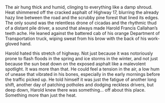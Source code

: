 The air hung thick and humid, clinging to everything like a damp shroud. Heat shimmered off the cracked asphalt of Highway 17, blurring the already hazy line between the road and the scrubby pine forest that lined its edges. The only sound was the relentless drone of cicadas and the rhythmic thud of a distant pile driver, a sound that always made Harold Francis Callahan’s teeth ache. He leaned against the battered cab of his orange Department of Transportation truck, wiping sweat from his brow with the back of his work-gloved hand.

Harold hated this stretch of highway. Not just because it was notoriously prone to flash floods in the spring and ice storms in the winter, and not just because the sun beat down on the exposed asphalt like a malevolent spotlight. It was more than that. He could feel a tension in the air, a low hum of unease that vibrated in his bones, especially in the early mornings before the traffic picked up. He told himself it was just the fatigue of another long shift, another day of patching potholes and dodging reckless drivers, but deep down, Harold knew there was something… off about this place. Something more than just the heat.

